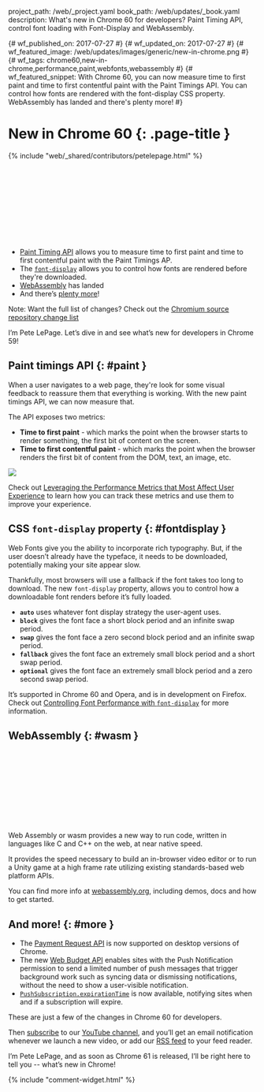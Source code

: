 project_path: /web/_project.yaml
book_path: /web/updates/_book.yaml
description: What's new in Chrome 60 for developers? Paint Timing API, control font loading with Font-Display and WebAssembly.

{# wf_published_on: 2017-07-27 #}
{# wf_updated_on: 2017-07-27 #}
{# wf_featured_image: /web/updates/images/generic/new-in-chrome.png #}
{# wf_tags: chrome60,new-in-chrome,performance,paint,webfonts,webassembly #}
{# wf_featured_snippet: With Chrome 60, you can now measure time to first paint and time to first contentful paint with the Paint Timings API. You can control how fonts are rendered with the font-display CSS property. WebAssembly has landed and there's plenty more! #}

# New in Chrome 60 {: .page-title }

{% include "web/_shared/contributors/petelepage.html" %}

<div class="clearfix"></div>

<div class="video-wrapper">
  <iframe class="devsite-embedded-youtube-video" data-video-id="vE7JTf2_-ws"
          data-autohide="1" data-showinfo="0" frameborder="0" allowfullscreen>
  </iframe>
</div>

* [Paint Timing API](#paint) allows you to measure time to first paint and
  time to first contentful paint with the Paint Timings AP.
* The [`font-display`](#fontdisplay) allows you to control how fonts are 
  rendered before they're downloaded.
* [WebAssembly](#wasm) has landed
* And there’s [plenty more](#more)!
 
Note: Want the full list of changes? Check out the
[Chromium source repository change list](https://chromium.googlesource.com/chromium/src/+log/59.0.3071.80..60.0.3112.78?pretty=fuller&n=10000)

<div class="clearfix"></div>

I’m Pete LePage. Let’s dive in and see what’s new for developers in Chrome 59! 

<div class="clearfix"></div>

## Paint timings API {: #paint }

When a user navigates to a web page, they're look for some visual feedback
to reassure them that everything is working. With the new paint timings API,
we can now measure that.

The API exposes two metrics:

* **Time to first paint** - which marks the point when the browser starts
  to render something, the first bit of content on the screen. 
* **Time to first contentful paint** - which marks the point when the browser
  renders the first bit of content from the DOM, text, an image, etc. 

<img src="/web/updates/images/2017/06/perf-metrics-load-timeline.png">

Check out 
[Leveraging the Performance Metrics that Most Affect User Experience](/web/updates/2017/06/user-centric-performance-metrics)
to learn how you can track these metrics and use them to improve your
experience.



## CSS `font-display` property {: #fontdisplay }

Web Fonts give you the ability to incorporate rich typography. But, if the
user doesn’t already have the typeface, it needs to be downloaded,
potentially making your site appear slow.

Thankfully, most browsers will use a fallback if the font takes too long to
download. The new `font-display` property, allows you to control how a
downloadable font renders before it’s fully loaded.

* **`auto`** uses whatever font display strategy the user-agent uses.
* **`block`** gives the font face a short block period and an infinite
  swap period.
* **`swap`** gives the font face a zero second block period and an infinite
  swap period.
* **`fallback`** gives the font face an extremely small block period and a
  short swap period.
* **`optional`** gives the font face an extremely small block period and a
  zero second swap period.

It’s supported in Chrome 60 and Opera, and is in development on Firefox.
Check out
[Controlling Font Performance with `font-display`](/web/updates/2016/02/font-display)
for more information.


## WebAssembly {: #wasm }

<div class="video-wrapper">
  <iframe class="devsite-embedded-youtube-video" data-video-id="6v4E6oksar0"
          data-autohide="1" data-showinfo="0" frameborder="0" allowfullscreen>
  </iframe>
</div>

Web Assembly or wasm provides a new way to run code, written in languages like
C and C++ on the web, at near native speed. 

It provides the speed necessary to build an in-browser video editor or to run
a Unity game at a high frame rate utilizing existing standards-based web
platform APIs.

You can find more info at [webassembly.org](http://webassembly.org), including
demos, docs and how to get started.

<div class="clearfix"></div>

## And more! {: #more }

* The [Payment Request API](/web/fundamentals/discovery-and-monetization/payment-request/)
  is now supported on desktop versions of Chrome.
* The new [Web Budget API](/web/updates/2017/06/budget-api) enables sites with
  the Push Notification permission to send a limited number of push messages
  that trigger background work such as syncing data or dismissing
  notifications, without the need to show a user-visible notification.
* [`PushSubscription.expirationTime`](https://w3c.github.io/push-api/#dom-pushsubscription-expirationtime)
  is now available, notifying sites when and if a subscription will expire.


These are just a few of the changes in Chrome 60 for developers.  

Then [subscribe](https://goo.gl/6FP1a5) to our
[YouTube channel](https://www.youtube.com/user/ChromeDevelopers/), and
you’ll get an email notification whenever we launch a new video, or add our
[RSS feed](/web/shows/rss.xml) to your feed reader.


I’m Pete LePage, and as soon as Chrome 61 is released, I’ll be right
here to tell you -- what’s new in Chrome!

{% include "comment-widget.html" %}
